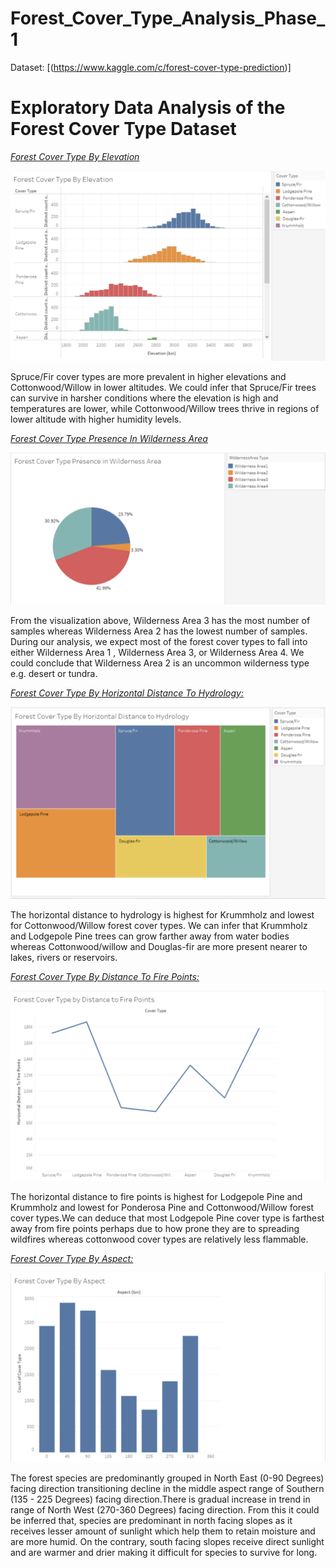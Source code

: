 # Forest_Cover_Type_Analysis_Phase_1

Dataset: [(https://www.kaggle.com/c/forest-cover-type-prediction)]

# Exploratory Data Analysis of the Forest Cover Type Dataset

<ins>*Forest Cover Type By Elevation*</ins>

![This is an image](https://github.com/jackfrost68/-Forest-Cover-Type-Analysis-Phase-1/blob/d40a70bcf8fac0f8ab0402a3aaac016c374ca56b/Forest%20Cover%20Type%20By%20Elevation%20Cleaned%202.png)

Spruce/Fir cover types are more prevalent in higher elevations and Cottonwood/Willow in lower altitudes. We could infer that Spruce/Fir trees can survive in harsher conditions where the elevation is high and temperatures are lower, while Cottonwood/Willow trees thrive in regions of lower altitude with higher humidity levels. 


<ins>*Forest Cover Type Presence In Wilderness Area*</ins>

![This is an image](https://github.com/jackfrost68/-Forest-Cover-Type-Analysis-Phase-1/blob/0df95759f6c2c00927dcddb8b52827ac44f3f62f/Wilderness.png)

From the visualization above, Wilderness Area 3 has the most number of samples whereas Wilderness Area 2 has the lowest number of samples. During our analysis, we expect most of the forest cover types to fall into either Wilderness Area 1 , Wilderness Area 3, or Wilderness Area 4. We could conclude that Wilderness Area 2 is an uncommon wilderness type e.g. desert or tundra. 


<ins>*Forest Cover Type By Horizontal Distance To Hydrology:*</ins>

![This is an image](https://github.com/jackfrost68/-Forest-Cover-Type-Analysis-Phase-1/blob/0df95759f6c2c00927dcddb8b52827ac44f3f62f/Hydrology%20.png)

The horizontal distance to hydrology is highest for Krummholz and lowest for Cottonwood/Willow forest cover types. We can infer that Krummholz and Lodgepole Pine trees can grow farther away from water bodies whereas Cottonwood/willow and Douglas-fir are more present nearer to lakes, rivers or reservoirs. 

<ins>*Forest Cover Type By Distance To Fire Points:*</ins>

![This is an image](https://github.com/jackfrost68/-Forest-Cover-Type-Analysis-Phase-1/blob/0df95759f6c2c00927dcddb8b52827ac44f3f62f/Fire%20Points%20.png)

The horizontal distance to fire points is highest for Lodgepole Pine and Krummholz and lowest for Ponderosa Pine and Cottonwood/Willow forest cover types.We can deduce that most Lodgepole Pine cover type is farthest away from fire points perhaps due to how prone they are to spreading wildfires whereas cottonwood cover types are relatively less flammable.

<ins>*Forest Cover Type By Aspect:*</ins>

![This is an image](https://github.com/jackfrost68/-Forest-Cover-Type-Analysis-Phase-1/blob/0df95759f6c2c00927dcddb8b52827ac44f3f62f/Aspect%20.png)

The forest species are predominantly grouped in North East (0-90 Degrees) facing direction transitioning decline in the middle aspect range of Southern (135 - 225 Degrees) facing direction.There is gradual increase in trend in range of North West (270-360 Degrees) facing direction. From this it could be inferred that, species are predominant in north facing slopes as it receives lesser amount of sunlight which help them to retain moisture and are more humid. On the contrary, south facing slopes receive direct sunlight and are warmer and drier making it difficult for species to survive for long.

